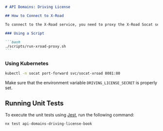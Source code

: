 ````markdown
# API Domains: Driving License

## How to Connect to X-Road

To connect to the X-Road service, you need to proxy the X-Road Socat service. You can do this by executing one of the following commands:

### Using a Script

```bash
./scripts/run-xroad-proxy.sh
```
````

### Using Kubernetes

```bash
kubectl -n socat port-forward svc/socat-xroad 8081:80
```

Make sure that the environment variable `DRIVING_LICENSE_SECRET` is properly set.

## Running Unit Tests

To execute the unit tests using [Jest](https://jestjs.io), run the following command:

```bash
nx test api-domains-driving-license-book
```

```

```
